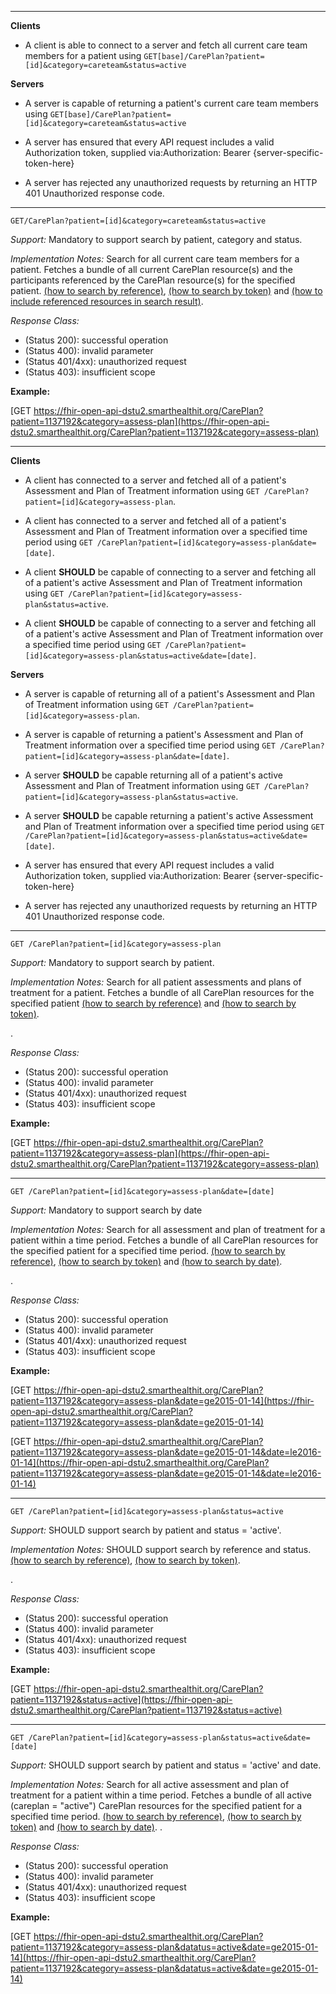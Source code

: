 

-------------------------

**Clients**

-  A client is able to connect to a server and fetch all current care team members for a patient using `GET[base]/CarePlan?patient=[id]&category=careteam&status=active`

**Servers**

-  A server is capable of returning a patient's current care team members using `GET[base]/CarePlan?patient=[id]&category=careteam&status=active`


- A server has ensured that every API request includes a valid Authorization token, supplied via:Authorization: Bearer {server-specific-token-here}
- A server has rejected any unauthorized requests by returning an HTTP 401 Unauthorized response code.

-----------

`GET/CarePlan?patient=[id]&category=careteam&status=active`

*Support:* Mandatory to support search by patient, category and status.

*Implementation Notes:* Search for all current care team members for a patient. Fetches a bundle of all current CarePlan resource(s) and the participants referenced by the CarePlan resource(s) for the specified patient. [(how to search by reference)], [(how to search by token)] and [(how to include referenced resources in search result)](http://hl7.org/fhir/DSTU2/search.html#include).



*Response Class:*

-   (Status 200): successful operation
-   (Status 400): invalid parameter
-   (Status 401/4xx): unauthorized request
-   (Status 403): insufficient scope

**Example:**

[GET https://fhir-open-api-dstu2.smarthealthit.org/CarePlan?patient=1137192&category=assess-plan](https://fhir-open-api-dstu2.smarthealthit.org/CarePlan?patient=1137192&category=assess-plan)



  [(how to search by reference)]: http://hl7.org/fhir/DSTU2/search.html#reference
  [(how to search by token)]: http://hl7.org/fhir/DSTU2/search.html#token
  [Composite Search Parameters]: http://build.fhir.org/search.html#combining
  [(how to search by date)]: http://hl7.org/fhir/DSTU2/search.html#date





-------------------------

**Clients**

-   A client has connected to a server and fetched all of a patient's Assessment and Plan of Treatment information using `GET /CarePlan?patient=[id]&category=assess-plan`.
-   A client has connected to a server and fetched all of a patient's Assessment and Plan of Treatment information over a specified time period using `GET /CarePlan?patient=[id]&category=assess-plan&date=[date]`.


- A client **SHOULD** be capable of connecting to a server and fetching all of a patient's active Assessment and Plan of Treatment information using `GET /CarePlan?patient=[id]&category=assess-plan&status=active`.
- A client **SHOULD** be capable of connecting to a server and fetching all of a patient's active Assessment and Plan of Treatment information over a specified time period using `GET /CarePlan?patient=[id]&category=assess-plan&status=active&date=[date]`.

**Servers**

-  A server is capable of returning all of a patient's Assessment and Plan of Treatment information using `GET /CarePlan?patient=[id]&category=assess-plan`.
- A server is capable of returning a patient's Assessment and Plan of Treatment information over a specified time period using `GET /CarePlan?patient=[id]&category=assess-plan&date=[date]`.


- A server **SHOULD** be capable returning all of a patient's active Assessment and Plan of Treatment information using `GET /CarePlan?patient=[id]&category=assess-plan&status=active`.
- A server **SHOULD** be capable returning a patient's active Assessment and Plan of Treatment information over a specified time period using `GET /CarePlan?patient=[id]&category=assess-plan&status=active&date=[date]`.


- A server has ensured that every API request includes a valid Authorization token, supplied via:Authorization: Bearer {server-specific-token-here}
- A server has rejected any unauthorized requests by returning an HTTP 401 Unauthorized response code.

-----------

`GET /CarePlan?patient=[id]&category=assess-plan`

*Support:* Mandatory to support search by patient.

*Implementation Notes:* Search for all patient assessments and plans of treatment for a patient. Fetches a bundle of all CarePlan resources for the specified patient [(how to search by reference)] and [(how to search by token)].

.

*Response Class:*

-   (Status 200): successful operation
-   (Status 400): invalid parameter
-   (Status 401/4xx): unauthorized request
-   (Status 403): insufficient scope

**Example:**

[GET https://fhir-open-api-dstu2.smarthealthit.org/CarePlan?patient=1137192&category=assess-plan](https://fhir-open-api-dstu2.smarthealthit.org/CarePlan?patient=1137192&category=assess-plan)

-----------

`GET /CarePlan?patient=[id]&category=assess-plan&date=[date]`

*Support:* Mandatory to support search by date

*Implementation Notes:* Search for all assessment and plan of treatment for a patient within a time period. Fetches a bundle of all CarePlan resources for the specified patient for a specified time period.  [(how to search by reference)], [(how to search by token)] and [(how to search by date)].

.

*Response Class:*

-   (Status 200): successful operation
-   (Status 400): invalid parameter
-   (Status 401/4xx): unauthorized request
-   (Status 403): insufficient scope

**Example:**

[GET https://fhir-open-api-dstu2.smarthealthit.org/CarePlan?patient=1137192&category=assess-plan&date=ge2015-01-14](https://fhir-open-api-dstu2.smarthealthit.org/CarePlan?patient=1137192&category=assess-plan&date=ge2015-01-14)

[GET https://fhir-open-api-dstu2.smarthealthit.org/CarePlan?patient=1137192&category=assess-plan&date=ge2015-01-14&date=le2016-01-14](https://fhir-open-api-dstu2.smarthealthit.org/CarePlan?patient=1137192&category=assess-plan&date=ge2015-01-14&date=le2016-01-14)

-----------

`GET /CarePlan?patient=[id]&category=assess-plan&status=active`

*Support:* SHOULD support search by patient and status = 'active'.

*Implementation Notes:* SHOULD support search by reference and status. [(how to search by reference)], [(how to search by token)].

.

*Response Class:*

-   (Status 200): successful operation
-   (Status 400): invalid parameter
-   (Status 401/4xx): unauthorized request
-   (Status 403): insufficient scope

**Example:**

 [GET https://fhir-open-api-dstu2.smarthealthit.org/CarePlan?patient=1137192&status=active](https://fhir-open-api-dstu2.smarthealthit.org/CarePlan?patient=1137192&status=active)


-----------

`GET /CarePlan?patient=[id]&category=assess-plan&status=active&date=[date]`

*Support:* SHOULD support search by patient and status = 'active' and date.

*Implementation Notes:* Search for all active assessment and plan of treatment for a patient within a time period. Fetches a bundle of all active (careplan = "active") CarePlan resources for the specified patient for a specified time period.  [(how to search by reference)], [(how to search by token)] and [(how to search by date)].
.

*Response Class:*

-   (Status 200): successful operation
-   (Status 400): invalid parameter
-   (Status 401/4xx): unauthorized request
-   (Status 403): insufficient scope

**Example:**

 [GET https://fhir-open-api-dstu2.smarthealthit.org/CarePlan?patient=1137192&category=assess-plan&datatus=active&date=ge2015-01-14](https://fhir-open-api-dstu2.smarthealthit.org/CarePlan?patient=1137192&category=assess-plan&datatus=active&date=ge2015-01-14)




  [(how to search by reference)]: http://hl7.org/fhir/DSTU2/search.html#reference
  [`https://fhir-open-api-dstu2.smarthealthit.org/AllergyIntolerance?patient=1137192`]: https://fhir-open-api-dstu2.smarthealthit.org/AllergyIntolerance?patient=1137192
  [(how to search by token)]: http://hl7.org/fhir/DSTU2/search.html#token
  [Composite Search Parameters]: http://build.fhir.org/search.html#combining
  [`https://fhir-open-api-dstu2.smarthealthit.org/AllergyIntolerance?patient=1137192&status=active,unconfirmed,confirmed`]: https://fhir-open-api-dstu2.smarthealthit.org/AllergyIntolerance?patient=1137192&status=active,unconfirmed,confirmed
   [(how to search by date)]: http://hl7.org/fhir/DSTU2/search.html#date
